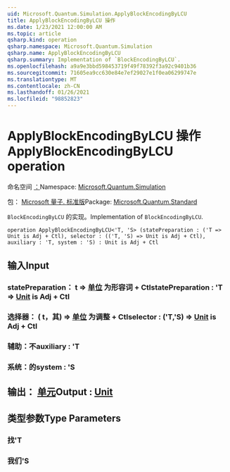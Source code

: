 ```yaml
---
uid: Microsoft.Quantum.Simulation.ApplyBlockEncodingByLCU
title: ApplyBlockEncodingByLCU 操作
ms.date: 1/23/2021 12:00:00 AM
ms.topic: article
qsharp.kind: operation
qsharp.namespace: Microsoft.Quantum.Simulation
qsharp.name: ApplyBlockEncodingByLCU
qsharp.summary: Implementation of `BlockEncodingByLCU`.
ms.openlocfilehash: a9a9e3bbd598453719f49f78392f3a92c9401b36
ms.sourcegitcommit: 71605ea9cc630e84e7ef29027e1f0ea06299747e
ms.translationtype: MT
ms.contentlocale: zh-CN
ms.lasthandoff: 01/26/2021
ms.locfileid: "98852823"
---
```

# <a name="applyblockencodingbylcu-operation"></a><span data-ttu-id="78e2f-102">ApplyBlockEncodingByLCU 操作</span><span class="sxs-lookup"><span data-stu-id="78e2f-102">ApplyBlockEncodingByLCU operation</span></span>

<span data-ttu-id="78e2f-103">命名空间 [：](xref:Microsoft.Quantum.Simulation)</span><span class="sxs-lookup"><span data-stu-id="78e2f-103">Namespace: [Microsoft.Quantum.Simulation](xref:Microsoft.Quantum.Simulation)</span></span>

<span data-ttu-id="78e2f-104">包： [Microsoft 量子. 标准版](https://nuget.org/packages/Microsoft.Quantum.Standard)</span><span class="sxs-lookup"><span data-stu-id="78e2f-104">Package: [Microsoft.Quantum.Standard](https://nuget.org/packages/Microsoft.Quantum.Standard)</span></span>


<span data-ttu-id="78e2f-105">`BlockEncodingByLCU` 的实现。</span><span class="sxs-lookup"><span data-stu-id="78e2f-105">Implementation of `BlockEncodingByLCU`.</span></span>

```qsharp
operation ApplyBlockEncodingByLCU<'T, 'S> (statePreparation : ('T => Unit is Adj + Ctl), selector : (('T, 'S) => Unit is Adj + Ctl), auxiliary : 'T, system : 'S) : Unit is Adj + Ctl
```


## <a name="input"></a><span data-ttu-id="78e2f-106">输入</span><span class="sxs-lookup"><span data-stu-id="78e2f-106">Input</span></span>

### <a name="statepreparation--t--unit--is-adj--ctl"></a><span data-ttu-id="78e2f-107">statePreparation： t => [单位](xref:microsoft.quantum.lang-ref.unit)  为形容词 + Ctl</span><span class="sxs-lookup"><span data-stu-id="78e2f-107">statePreparation : 'T => [Unit](xref:microsoft.quantum.lang-ref.unit)  is Adj + Ctl</span></span>




### <a name="selector--ts--unit--is-adj--ctl"></a><span data-ttu-id="78e2f-108">选择器： ( t，其) => [单位](xref:microsoft.quantum.lang-ref.unit)  为调整 + Ctl</span><span class="sxs-lookup"><span data-stu-id="78e2f-108">selector : ('T,'S) => [Unit](xref:microsoft.quantum.lang-ref.unit)  is Adj + Ctl</span></span>




### <a name="auxiliary--t"></a><span data-ttu-id="78e2f-109">辅助：不</span><span class="sxs-lookup"><span data-stu-id="78e2f-109">auxiliary : 'T</span></span>




### <a name="system--s"></a><span data-ttu-id="78e2f-110">系统：的</span><span class="sxs-lookup"><span data-stu-id="78e2f-110">system : 'S</span></span>





## <a name="output--unit"></a><span data-ttu-id="78e2f-111">输出： [单元](xref:microsoft.quantum.lang-ref.unit)</span><span class="sxs-lookup"><span data-stu-id="78e2f-111">Output : [Unit](xref:microsoft.quantum.lang-ref.unit)</span></span>



## <a name="type-parameters"></a><span data-ttu-id="78e2f-112">类型参数</span><span class="sxs-lookup"><span data-stu-id="78e2f-112">Type Parameters</span></span>

### <a name="t"></a><span data-ttu-id="78e2f-113">找</span><span class="sxs-lookup"><span data-stu-id="78e2f-113">'T</span></span>


### <a name="s"></a><span data-ttu-id="78e2f-114">我们</span><span class="sxs-lookup"><span data-stu-id="78e2f-114">'S</span></span>

